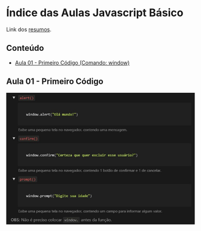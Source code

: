 # Índice das Aulas Javascript Básico
Link dos <a href="https://www.notion.so/Javascript-B-sico-72e0f87d21f44079b5af798419f857a2">resumos</a>. 

<!-- TABLE OF CONTENTS -->
## Conteúdo
<ul>
    <li>
        <a href="#aula-01-Primeiro-Código">Aula 01 - Primeiro Código (Comando: window)</a>
    </li>
</ul>

## Aula 01 - Primeiro Código

<img src="src/images/01-primeiro-codigo/comandos-window.jpg" alt="Foto dos comandos" />